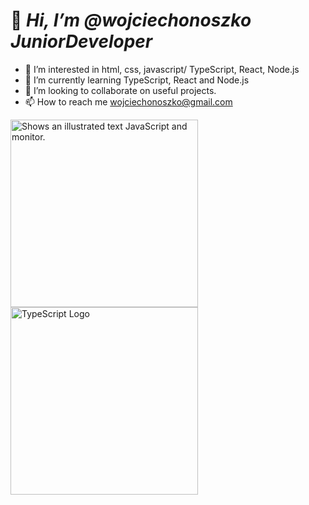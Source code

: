 

# 👋 ***Hi, I’m @wojciechonoszko JuniorDeveloper***
- 👀 I’m interested in html, css, javascript/ TypeScript, React, Node.js
- 🌱 I’m currently learning TypeScript, React and Node.js
- 💞️ I’m looking to collaborate on useful projects.
- 📫 How to reach me wojciechonoszko@gmail.com


<picture>
   <img alt="Shows an illustrated text JavaScript and monitor." src="https://1.bp.blogspot.com/-pdqcVeIQp64/XDX7TzdRdcI/AAAAAAAAM8E/ZmGuB6caZqIGmEflGHcj3zgXJJrmqRLdgCLcBGAs/w1200-h630-p-k-no-nu/Free%2BCourses%2Bto%2Blearn%2BJavaScript.jpg" width="300">
   <img alt="TypeScript Logo" src="https://cdn.thenewstack.io/media/2022/01/10b88c68-typescript-logo.png" width="300">
</picture>


<!---
wojciechonoszko/wojciechonoszko is a ✨ special ✨ repository because its `README.md` (this file) appears on your GitHub profile.
You can click the Preview link to take a look at your changes.
--->
